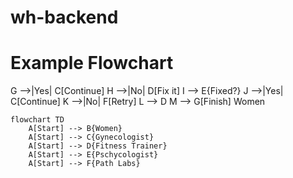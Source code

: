 # wh-backend
# Example Flowchart

 G -->|Yes| C[Continue]
    H -->|No| D[Fix it]
    I --> E{Fixed?}
    J -->|Yes| C[Continue]
    K -->|No| F[Retry]
    L --> D
    M --> G[Finish]
Women
```mermaid
flowchart TD
    A[Start] --> B{Women}
    A[Start] --> C{Gynecologist}
    A[Start] --> D{Fitness Trainer}
    A[Start] --> E{Pschycologist}
    A[Start] --> F{Path Labs}
   

 